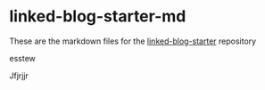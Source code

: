 # linked-blog-starter-md
These are the markdown files for the [linked-blog-starter](https://github.com/matthewwong525/linked-blog-starter) repository


esstew

Jfjrjjr